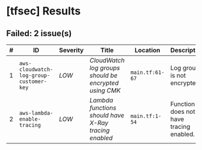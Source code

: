 
# [tfsec] Results
## Failed: 2 issue(s)
| # | ID | Severity | Title | Location | Description |
|---|----|----------|-------|----------|-------------|
| 1 | `aws-cloudwatch-log-group-customer-key` | *LOW* | _CloudWatch log groups should be encrypted using CMK_ | `main.tf:61-67` | Log group is not encrypted. |
| 2 | `aws-lambda-enable-tracing` | *LOW* | _Lambda functions should have X-Ray tracing enabled_ | `main.tf:1-54` | Function does not have tracing enabled. |

